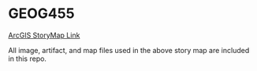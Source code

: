 # GEOG455

[ArcGIS StoryMap Link](https://storymaps.arcgis.com/stories/02c5c60601fe4bfca09e40df83461b8b)

All image, artifact, and map files used in the above story map are included in this repo.

